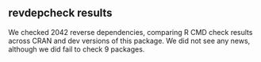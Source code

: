 ## revdepcheck results

We checked 2042 reverse dependencies, comparing R CMD check results across CRAN and dev versions of this package. We did not see any news, although we did fail to check 9 packages.
